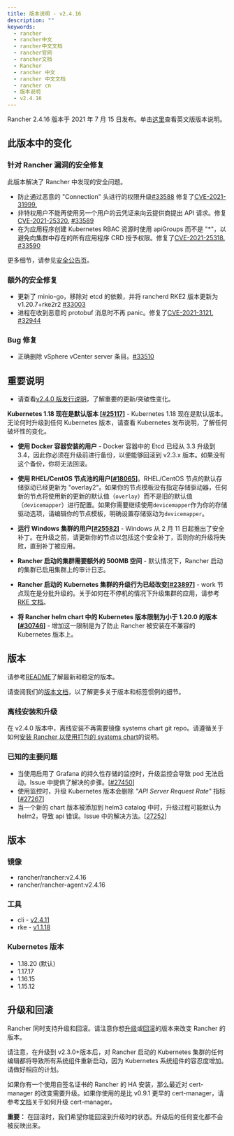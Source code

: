 ```yaml
---
title: 版本说明 - v2.4.16
description: ""
keywords:
  - rancher
  - rancher中文
  - rancher中文文档
  - rancher官网
  - rancher文档
  - Rancher
  - rancher 中文
  - rancher 中文文档
  - rancher cn
  - 版本说明
  - v2.4.16
---
```


Rancher 2.4.16 版本于 2021 年 7 月 15 日发布。单击[这里](https://github.com/rancher/rancher/releases/tag/v2.4.16)查看英文版版本说明。

## 此版本中的变化

### 针对 Rancher 漏洞的安全修复

此版本解决了 Rancher 中发现的安全问题。

- 防止通过恶意的 "Connection" 头进行的权限升级[#33588](https://github.com/rancher/rancher/issues/33588) 修复了[CVE-2021-31999.](https://cve.mitre.org/cgi-bin/cvename.cgi?name=CVE-2021-31999)
- 非特权用户不能再使用另一个用户的云凭证来向云提供商提出 API 请求。修复 [CVE-2021-25320.](https://cve.mitre.org/cgi-bin/cvename.cgi?name=CVE-2021-25320) [#33589](https://github.com/rancher/rancher/issues/33589)
- 在为应用程序创建 Kubernetes RBAC 资源时使用 apiGroups 而不是 "\*"，以避免向集群中存在的所有应用程序 CRD 授予权限。修复了[CVE-2021-25318.](https://cve.mitre.org/cgi-bin/cvename.cgi?name=CVE-2021-25318) [#33590](https://github.com/rancher/rancher/issues/33590)

更多细节，请参见[安全公告页](https://github.com/rancher/rancher/security/advisories)。

### 额外的安全修复

- 更新了 minio-go，移除对 etcd 的依赖，并将 rancherd RKE2 版本更新为 v1.20.7+rke2r2 [#33003](https://github.com/rancher/rancher/pull/33003)
- 进程在收到恶意的 protobuf 消息时不再 panic。修复了[CVE-2021-3121.](https://cve.mitre.org/cgi-bin/cvename.cgi?name=CVE-2021-3121) [#32944](https://github.com/rancher/rancher/pull/32944)

### Bug 修复

- 正确删除 vSphere vCenter server 条目。[#33510](https://github.com/rancher/rancher/pull/33510)

## 重要说明

- 请查看[v2.4.0 版发行说明](https://github.com/rancher/rancher/releases/tag/v2.4.0)，了解重要的更新/突破性变化。

**Kubernetes 1.18 现在是默认版本 [[#25117](https://github.com/rancher/rancher/issues/25117)]** - Kubernetes 1.18 现在是默认版本。无论何时升级到任何 Kubernetes 版本，请查看 Kubernetes 发布说明，了解任何破坏性的变化。

- **使用 Docker 容器安装的用户** - Docker 容器中的 Etcd 已经从 3.3 升级到 3.4，因此你必须在升级前进行备份，以便能够回滚到 v2.3.x 版本。如果没有这个备份，你将无法回滚。

- **使用 RHEL/CentOS 节点池的用户[[#18065](https://github.com/rancher/rancher/issues/18065)]**。RHEL/CentOS 节点的默认存储驱动已经更新为 "overlay2"。如果你的节点模板没有指定存储驱动器，任何新的节点将使用新的更新的默认值（`overlay`）而不是旧的默认值（`devicemapper`）进行配置。如果你需要继续使用`devicemapper`作为你的存储驱动选项，请编辑你的节点模板，明确设置存储驱动为`devicemapper`。

- **运行 Windows 集群的用户[[#25582](https://github.com/rancher/rancher/issues/25582)]** - Windows 从 2 月 11 日起推出了安全补丁。在升级之前，请更新你的节点以包括这个安全补丁，否则你的升级将失败，直到补丁被应用。

- **Rancher 启动的集群需要额外的 500MB 空间** - 默认情况下，Rancher 启动的集群已启用集群上的审计日志。

- **Rancher 启动的 Kubernetes 集群的升级行为已经改变[[#23897](https://github.com/rancher/rancher/issues/23897)]** - work 节点现在是分批升级的。关于如何在不停机的情况下升级集群的应用，请参考[RKE 文档](https://rancher.com/docs/rke/latest/en/upgrades/maintaining-availability/)。

- **将 Rancher helm chart 中的 Kubernetes 版本限制为小于 1.20.0 的版本[[#30746](https://github.com/rancher/rancher/issues/30746)]** - 增加这一限制是为了防止 Rancher 被安装在不兼容的 Kubernetes 版本上。

## 版本

请参考[README](https://github.com/rancher/rancher#latest-release)了解最新和稳定的版本。

请查阅我们的[版本文档](https://rancher.com/docs/rancher/v2.0-v2.4/en/installation/resources/choosing-version/)，以了解更多关于版本和标签惯例的细节。

### 离线安装和升级

在 v2.4.0 版本中，离线安装不再需要镜像 systems chart git repo。请遵循关于如何[安装 Rancher 以使用打包的 systems chart](https://rancher.com/docs/rancher/v2.0-v2.4/en/installation/air-gap/install-rancher)的说明。

### 已知的主要问题

- 当使用启用了 Grafana 的持久性存储的监控时，升级监控会导致 pod 无法启动。Issue 中提供了解决的步骤。[[#27450](https://github.com/rancher/rancher/issues/27450)]
- 使用监控时，升级 Kubernetes 版本会删除 _"API Server Request Rate"_ 指标 [[#27267](https://github.com/rancher/rancher/issues/27267)]
- 当一个新的 chart 版本被添加到 helm3 catalog 中时，升级过程可能默认为 helm2，导致 api 错误。Issue 中的解决方法。[[27252](https://github.com/rancher/rancher/issues/27252)]

## 版本

### 镜像

- rancher/rancher:v2.4.16
- rancher/rancher-agent:v2.4.16

### 工具

- cli - [v2.4.11](https://github.com/rancher/cli/releases/tag/v2.4.11)
- rke - [v1.1.18](https://github.com/rancher/rke/releases/tag/v1.1.18)

### Kubernetes 版本

- 1.18.20 (默认)
- 1.17.17
- 1.16.15
- 1.15.12

## 升级和回滚

Rancher 同时支持升级和回滚。请注意你想[升级](https://rancher.com/docs/rancher/v2.0-v2.4/en/installation/install-rancher-on-k8s/upgrades/)或[回滚](https://rancher.com/docs/rancher/v2.0-v2.4/en/installation/install-rancher-on-k8s/rollbacks/)的版本来改变 Rancher 的版本。

请注意，在升级到 v2.3.0+版本后，对 Rancher 启动的 Kubernetes 集群的任何编辑都将导致所有系统组件重新启动，因为 Kubernetes 系统组件的容忍度增加。请做好相应的计划。

如果你有一个使用自签名证书的 Rancher 的 HA 安装，那么最近对 cert-manager 的改变需要升级。如果你使用的是比 v0.9.1 更早的 cert-manager，请参考[文档](https://rancher.com/docs/rancher/v2.0-v2.4/en/installation/options/upgrading-cert-manager/)关于如何升级 cert-manager。

**重要：** 在回滚时，我们希望你能回滚到升级时的状态。升级后的任何变化都不会被反映出来。

